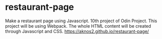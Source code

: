 # restaurant-page

Make a restaurant page using Javascript. 10th project of Odin Project.
This project will be using Webpack. The whole HTML content will be created through Javascript and CSS.
https://aknos2.github.io/restaurant-page/
